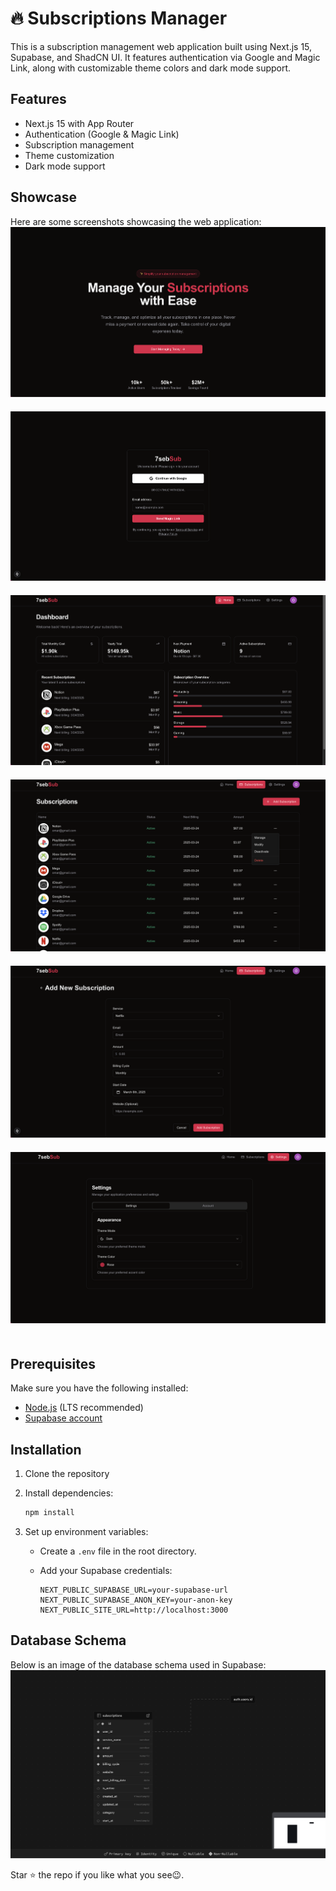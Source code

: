 # 🔥 Subscriptions Manager

This is a subscription management web application built using Next.js 15, Supabase, and ShadCN UI. It features authentication via Google and Magic Link, along with customizable theme colors and dark mode support.

## Features

- Next.js 15 with App Router
- Authentication (Google & Magic Link)
- Subscription management
- Theme customization
- Dark mode support

## Showcase

Here are some screenshots showcasing the web application:
<img src="./public/screenshots/Screenshot-1.png" style="margin-bottom: 20px;">
<img src="./public/screenshots/screenshot-2.png" style="margin-bottom: 20px;">
<img src="./public/screenshots/Screenshot-3.png" style="margin-bottom: 20px;">
<img src="./public/screenshots/Screenshot-4.png" style="margin-bottom: 20px;">
<img src="./public/screenshots/Screenshot-5.png" style="margin-bottom: 20px;">
<img src="./public/screenshots/Screenshot-6.png" style="margin-bottom: 20px;">

## Prerequisites

Make sure you have the following installed:

- [Node.js](https://nodejs.org/) (LTS recommended)
- [Supabase account](https://supabase.com/)

## Installation

1. Clone the repository
2. Install dependencies:

   ```sh
   npm install
   ```

3. Set up environment variables:
   - Create a `.env` file in the root directory.
   - Add your Supabase credentials:

     ```env
     NEXT_PUBLIC_SUPABASE_URL=your-supabase-url
     NEXT_PUBLIC_SUPABASE_ANON_KEY=your-anon-key
     NEXT_PUBLIC_SITE_URL=http://localhost:3000
     ```

## Database Schema

Below is an image of the database schema used in Supabase:
<img src="./public/screenshots/database.png">

Star ⭐ the repo if you like what you see😉.
